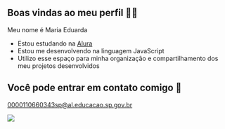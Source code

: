 ## Boas vindas ao meu perfil 💜💜

Meu nome é Maria Eduarda

- Estou estudando na [Alura](https://www.alura.com.br/)
- Estou me desenvolvendo na linguagem JavaScript
- Utilizo esse espaço para minha organização e compartilhamento dos meu projetos desenvolvidos

## Você pode entrar em contato comigo 📧

0000110660343sp@al.educacao.sp.gov.br

![](link)

